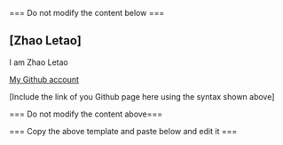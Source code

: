 === Do not modify the content below ===

## [Zhao Letao]
I am Zhao Letao

[My Github account](http://www.github.com/Tinkanet)

[Include the link of you Github page here using the syntax shown above]

=== Do not modify the content above===

=== Copy the above template and paste below and edit it ===
